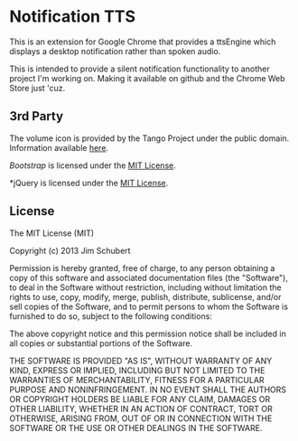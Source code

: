 # Notification TTS

This is an extension for Google Chrome that provides a ttsEngine which displays a desktop notification rather than spoken audio.

This is intended to provide a silent notification functionality to another project I'm working on. Making it available on github and the Chrome Web Store just 'cuz.

## 3rd Party

The volume icon is provided by the Tango Project under the public domain. Information available [here](http://commons.wikimedia.org/wiki/File:Audio-volume-high.svg).

*Bootstrap* is licensed under the [MIT License](https://github.com/twbs/bootstrap/blob/master/LICENSE-MIT).

*jQuery is licensed under the [MIT License](https://github.com/jquery/jquery/blob/master/MIT-LICENSE.txt).

## License

The MIT License (MIT)

Copyright (c) 2013 Jim Schubert

Permission is hereby granted, free of charge, to any person obtaining a copy
of this software and associated documentation files (the "Software"), to deal
in the Software without restriction, including without limitation the rights
to use, copy, modify, merge, publish, distribute, sublicense, and/or sell
copies of the Software, and to permit persons to whom the Software is
furnished to do so, subject to the following conditions:

The above copyright notice and this permission notice shall be included in
all copies or substantial portions of the Software.

THE SOFTWARE IS PROVIDED "AS IS", WITHOUT WARRANTY OF ANY KIND, EXPRESS OR
IMPLIED, INCLUDING BUT NOT LIMITED TO THE WARRANTIES OF MERCHANTABILITY,
FITNESS FOR A PARTICULAR PURPOSE AND NONINFRINGEMENT. IN NO EVENT SHALL THE
AUTHORS OR COPYRIGHT HOLDERS BE LIABLE FOR ANY CLAIM, DAMAGES OR OTHER
LIABILITY, WHETHER IN AN ACTION OF CONTRACT, TORT OR OTHERWISE, ARISING FROM,
OUT OF OR IN CONNECTION WITH THE SOFTWARE OR THE USE OR OTHER DEALINGS IN
THE SOFTWARE.